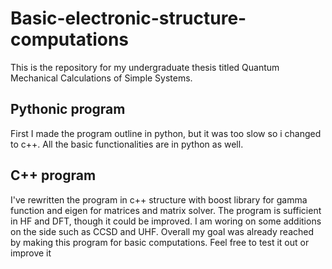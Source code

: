 # Basic-electronic-structure-computations

This is the repository for my undergraduate thesis titled Quantum Mechanical Calculations of Simple Systems.

## Pythonic program
First I made the program outline in python, but it was too slow so i changed to c++. All the basic functionalities are in python as well.

## C++ program
I've rewritten the program in c++ structure with boost library for gamma function and eigen for matrices and matrix solver. The program is sufficient in HF and DFT, though it could be improved. I am woring on some additions on the side such as CCSD and UHF. Overall my goal was already reached by making this program for basic computations. Feel free to test it out or improve it
